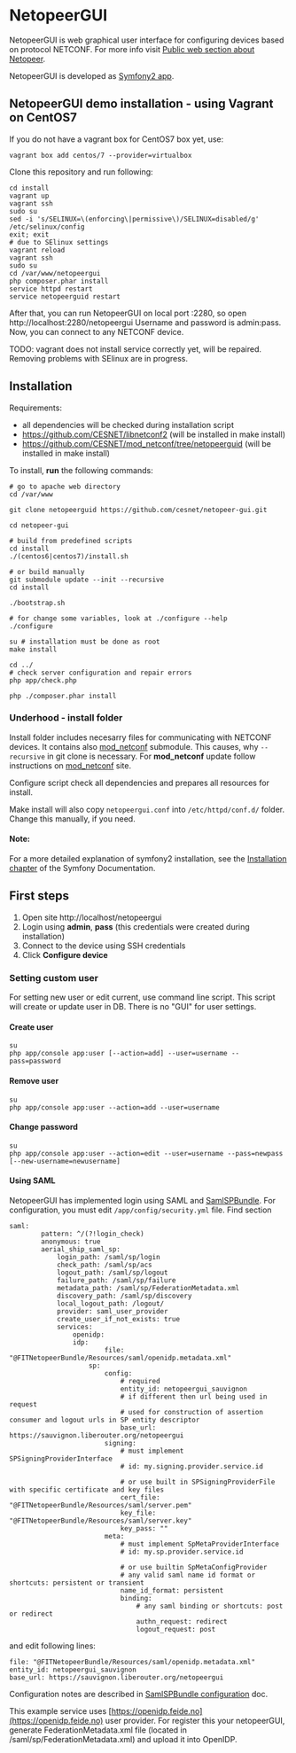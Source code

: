 NetopeerGUI
========================

NetopeerGUI is web graphical user interface for configuring devices based on protocol NETCONF. For more info visit [Public web section about Netopeer](https://www.liberouter.org/technologies/netconf/).

NetopeerGUI is developed as [Symfony2 app](http://symfony.com).

## NetopeerGUI demo installation - using Vagrant on CentOS7

If you do not have a vagrant box for CentOS7 box yet, use:
	
	vagrant box add centos/7 --provider=virtualbox

Clone this repository and run following:

	cd install
	vagrant up
	vagrant ssh
	sudo su
	sed -i 's/SELINUX=\(enforcing\|permissive\)/SELINUX=disabled/g' /etc/selinux/config
	exit; exit
	# due to SElinux settings
	vagrant reload
	vagrant ssh
	sudo su
	cd /var/www/netopeergui
	php composer.phar install
	service httpd restart
	service netopeerguid restart
	
After that, you can run NetopeerGUI on local port :2280, so open http://localhost:2280/netopeergui
Username and password is admin:pass. Now, you can connect to any NETCONF device.

TODO: vagrant does not install service correctly yet, will be repaired. Removing problems with SElinux are in progress.

## Installation

Requirements:
* all dependencies will be checked during installation script
* https://github.com/CESNET/libnetconf2 (will be installed in make install)
* https://github.com/CESNET/mod_netconf/tree/netopeerguid (will be installed in make install)

To install, **run** the following commands:

	# go to apache web directory
	cd /var/www
	
    git clone netopeerguid https://github.com/cesnet/netopeer-gui.git
    
    cd netopeer-gui
    
    # build from predefined scripts    
    cd install
    ./(centos6|centos7)/install.sh

    # or build manually
    git submodule update --init --recursive 
    cd install

    ./bootstrap.sh
    
    # for change some variables, look at ./configure --help
    ./configure
    
    su # installation must be done as root
    make install
    
    cd ../
    # check server configuration and repair errors
    php app/check.php
    
    php ./composer.phar install

### Underhood - install folder
Install folder includes necesarry files for communicating with NETCONF devices. It contains also [mod_netconf](https://github.com/CESNET/mod_netconf) submodule. This causes, why `--recursive` in git clone is necessary. For **mod_netconf** update follow instructions on [mod_netconf](https://github.com/CESNET/mod_netconf) site.

Configure script check all dependencies and prepares all resources for install. 

Make install will also copy `netopeergui.conf` into `/etc/httpd/conf.d/` folder. Change this manually, if you need.

#### Note:
For a more detailed explanation of symfony2 installation, see the [Installation chapter](http://symfony.com/doc/current/book/installation.html) of the Symfony Documentation.

## First steps
1. Open site http://localhost/netopeergui
2. Login using **admin**, **pass** (this credentials were created during installation)
3. Connect to the device using SSH credentials
4. Click **Configure device**

### Setting custom user
For setting new user or edit current, use command line script. This script will create or update user in DB. There is no "GUI" for user settings.

#### Create user
	su
	php app/console app:user [--action=add] --user=username --pass=password

#### Remove user
	su
	php app/console app:user --action=add --user=username
	
#### Change password
	su
	php app/console app:user --action=edit --user=username --pass=newpass [--new-username=newusername]
	
#### Using SAML
NetopeerGUI has implemented login using SAML and [SamlSPBundle](https://github.com/aerialship/SamlSPBundle/). For configuration, you must edit `/app/config/security.yml` file. Find section 

	saml:
            pattern: ^/(?!login_check)
            anonymous: true
            aerial_ship_saml_sp:
                login_path: /saml/sp/login
                check_path: /saml/sp/acs
                logout_path: /saml/sp/logout
                failure_path: /saml/sp/failure
                metadata_path: /saml/sp/FederationMetadata.xml
                discovery_path: /saml/sp/discovery
                local_logout_path: /logout/
                provider: saml_user_provider
                create_user_if_not_exists: true
                services:
                    openidp:
                    idp:
                            file: "@FITNetopeerBundle/Resources/saml/openidp.metadata.xml"
                        sp:
                            config:
                                # required
                                entity_id: netopeergui_sauvignon
                                # if different then url being used in request
                                # used for construction of assertion consumer and logout urls in SP entity descriptor
                                base_url: https://sauvignon.liberouter.org/netopeergui
                            signing:
                                # must implement SPSigningProviderInterface
                                # id: my.signing.provider.service.id

                                # or use built in SPSigningProviderFile with specific certificate and key files
                                cert_file: "@FITNetopeerBundle/Resources/saml/server.pem"
                                key_file: "@FITNetopeerBundle/Resources/saml/server.key"
                                key_pass: ""
                            meta:
                                # must implement SpMetaProviderInterface
                                # id: my.sp.provider.service.id

                                # or use builtin SpMetaConfigProvider
                                # any valid saml name id format or shortcuts: persistent or transient
                                name_id_format: persistent
                                binding:
                                    # any saml binding or shortcuts: post or redirect
                                    authn_request: redirect
                                    logout_request: post
                                    
and edit following lines:

	file: "@FITNetopeerBundle/Resources/saml/openidp.metadata.xml"
	entity_id: netopeergui_sauvignon
	base_url: https://sauvignon.liberouter.org/netopeergui
	
Configuration notes are described in [SamlSPBundle configuration](https://github.com/aerialship/SamlSPBundle/blob/master/src/AerialShip/SamlSPBundle/Resources/doc/configuration.md) doc.

This example service uses [https://openidp.feide.no](https://openidp.feide.no) user provider. For register this your netopeerGUI, generate FederationMetadata.xml file (located in /saml/sp/FederationMetadata.xml) and upload it into OpenIDP.
